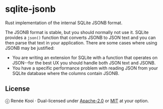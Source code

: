 # sqlite-jsonb

Rust implementation of the internal SQLite JSONB format.

The JSONB format is stable, but you should normally not use it. SQLite provides a `json()` function that converts JSONB to JSON text
and you can then parse that text in your application. There are some cases where using JSONB may be justified:
- You are writing an extension for SQLite with a function that operates on JSON--for the best UX you should handle both JSON text and JSONB.
- You have a specific performance problem with reading JSON from your SQLite database where the columns contain JSONB.

## License

ⓒ Renée Kooi · Dual-licensed under [Apache-2.0](./LICENSE-APACHE) or [MIT](./LICENSE-MIT) at your option.
